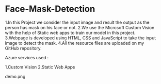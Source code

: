 # Face-Mask-Detection
1.In this Project we consider the input image and result the output as the person has mask on his face or not. 
2.We use the Microsoft Custom Vision with the help of Static web apps to train our model in this project. 
3.Webpage is developed using HTML, CSS and JavaScript to take the input image to detect the mask. 
4.All the resource files are uploaded on my GitHub repository.

Azure services used :

1.Custom Vision
2.Static Web Apps

demo.png
